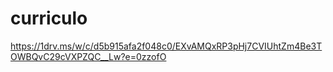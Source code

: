 # curriculo

https://1drv.ms/w/c/d5b915afa2f048c0/EXvAMQxRP3pHj7CVIUhtZm4Be3TOWBQvC29cVXPZQC__Lw?e=0zzofO
